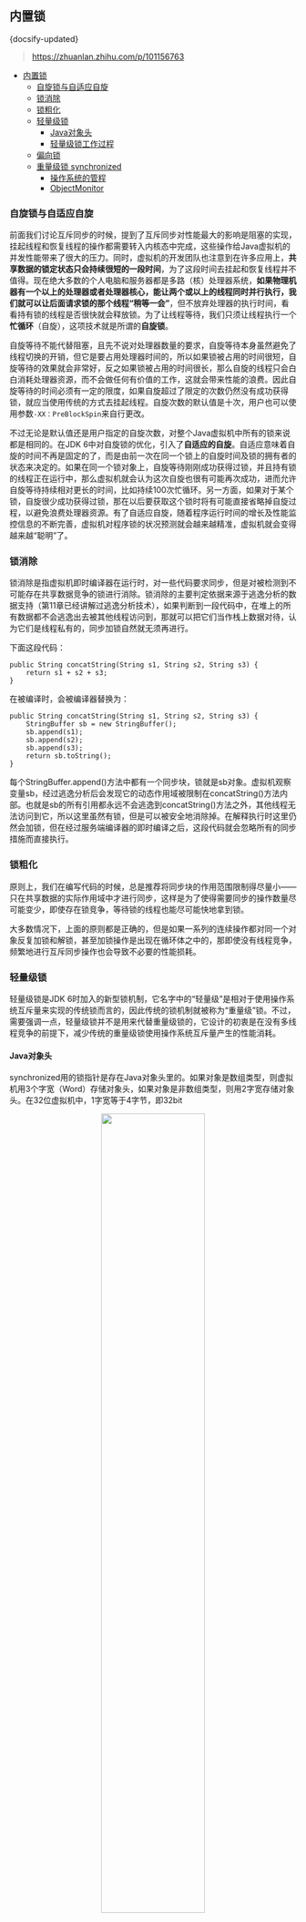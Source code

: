 ## 内置锁
{docsify-updated}
> https://zhuanlan.zhihu.com/p/101156763

- [内置锁](#内置锁)
	- [自旋锁与自适应自旋](#自旋锁与自适应自旋)
	- [锁消除](#锁消除)
	- [锁粗化](#锁粗化)
	- [轻量级锁](#轻量级锁)
		- [Java对象头](#java对象头)
		- [轻量级锁工作过程](#轻量级锁工作过程)
	- [偏向锁](#偏向锁)
	- [重量级锁 synchronized](#重量级锁-synchronized)
		- [操作系统的管程](#操作系统的管程)
		- [ObjectMonitor](#objectmonitor)


### 自旋锁与自适应自旋
前面我们讨论互斥同步的时候，提到了互斥同步对性能最大的影响是阻塞的实现，挂起线程和恢复线程的操作都需要转入内核态中完成，这些操作给Java虚拟机的并发性能带来了很大的压力。同时，虚拟机的开发团队也注意到在许多应用上，**共享数据的锁定状态只会持续很短的一段时间**，为了这段时间去挂起和恢复线程并不值得。现在绝大多数的个人电脑和服务器都是多路（核）处理器系统，**如果物理机器有一个以上的处理器或者处理器核心，能让两个或以上的线程同时并行执行，我们就可以让后面请求锁的那个线程“稍等一会”**，但不放弃处理器的执行时间，看看持有锁的线程是否很快就会释放锁。为了让线程等待，我们只须让线程执行一个**忙循环**（自旋），这项技术就是所谓的**自旋锁**。

自旋等待不能代替阻塞，且先不说对处理器数量的要求，自旋等待本身虽然避免了线程切换的开销，但它是要占用处理器时间的，所以如果锁被占用的时间很短，自旋等待的效果就会非常好，反之如果锁被占用的时间很长，那么自旋的线程只会白白消耗处理器资源，而不会做任何有价值的工作，这就会带来性能的浪费。因此自旋等待的时间必须有一定的限度，如果自旋超过了限定的次数仍然没有成功获得锁，就应当使用传统的方式去挂起线程。自旋次数的默认值是十次，用户也可以使用参数`-XX：PreBlockSpin`来自行更改。

不过无论是默认值还是用户指定的自旋次数，对整个Java虚拟机中所有的锁来说都是相同的。在JDK 6中对自旋锁的优化，引入了**自适应的自旋**。自适应意味着自旋的时间不再是固定的了，而是由前一次在同一个锁上的自旋时间及锁的拥有者的状态来决定的。如果在同一个锁对象上，自旋等待刚刚成功获得过锁，并且持有锁的线程正在运行中，那么虚拟机就会认为这次自旋也很有可能再次成功，进而允许自旋等待持续相对更长的时间，比如持续100次忙循环。另一方面，如果对于某个锁，自旋很少成功获得过锁，那在以后要获取这个锁时将有可能直接省略掉自旋过程，以避免浪费处理器资源。有了自适应自旋，随着程序运行时间的增长及性能监控信息的不断完善，虚拟机对程序锁的状况预测就会越来越精准，虚拟机就会变得越来越“聪明”了。

### 锁消除
锁消除是指虚拟机即时编译器在运行时，对一些代码要求同步，但是对被检测到不可能存在共享数据竞争的锁进行消除。锁消除的主要判定依据来源于逃逸分析的数据支持（第11章已经讲解过逃逸分析技术），如果判断到一段代码中，在堆上的所有数据都不会逃逸出去被其他线程访问到，那就可以把它们当作栈上数据对待，认为它们是线程私有的，同步加锁自然就无须再进行。

下面这段代码：
```
public String concatString(String s1, String s2, String s3) {
    return s1 + s2 + s3;
}
```
在被编译时，会被编译器替换为：
```
public String concatString(String s1, String s2, String s3) {
    StringBuffer sb = new StringBuffer();
    sb.append(s1);
    sb.append(s2);
    sb.append(s3);
    return sb.toString();
}
```
每个StringBuffer.append()方法中都有一个同步块，锁就是sb对象。虚拟机观察变量sb，经过逃逸分析后会发现它的动态作用域被限制在concatString()方法内部。也就是sb的所有引用都永远不会逃逸到concatString()方法之外，其他线程无法访问到它，所以这里虽然有锁，但是可以被安全地消除掉。在解释执行时这里仍然会加锁，但在经过服务端编译器的即时编译之后，这段代码就会忽略所有的同步措施而直接执行。

### 锁粗化
原则上，我们在编写代码的时候，总是推荐将同步块的作用范围限制得尽量小——只在共享数据的实际作用域中才进行同步，这样是为了使得需要同步的操作数量尽可能变少，即使存在锁竞争，等待锁的线程也能尽可能快地拿到锁。

大多数情况下，上面的原则都是正确的，但是如果一系列的连续操作都对同一个对象反复加锁和解锁，甚至加锁操作是出现在循环体之中的，那即使没有线程竞争，频繁地进行互斥同步操作也会导致不必要的性能损耗。

### 轻量级锁
轻量级锁是JDK 6时加入的新型锁机制，它名字中的“轻量级”是相对于使用操作系统互斥量来实现的传统锁而言的，因此传统的锁机制就被称为“重量级”锁。不过，需要强调一点，轻量级锁并不是用来代替重量级锁的，它设计的初衷是在没有多线程竞争的前提下，减少传统的重量级锁使用操作系统互斥量产生的性能消耗。

#### Java对象头
synchronized用的锁指针是存在Java对象头里的。如果对象是数组类型，则虚拟机用3个字宽（Word）存储对象头，如果对象是非数组类型，则用2字宽存储对象头。在32位虚拟机中，1字宽等于4字节，即32bit
<center><img src="pics/java对象头长度.png" width=60% /></center>

Java对象头里的Mark Word里默认存储对象的HashCode、分代年龄和锁标记位。由于对象头信息是与对象自身定义的数据无关的额外存储成本，考虑到Java虚拟机的空间使用效率，Mark Word被设计成一个非固定的动态数据结构，以便在极小的空间内存储尽量多的信息。它会根据对象的状态复用自己的存储空间。例如在32位的HotSpot虚拟机中，对象未被锁定的状态下，Mark Word的32个比特空间里的25个比特将用于存储对象哈希码，4个比特用于存储对象分代年龄，2个比特用于存储锁标志位，还有1个比特固定为0（这表示未进入偏向模式）。对象除了未被锁定的正常状态外，还有轻量级锁定、重量级锁定、GC标记、可偏向等几种不同状态，这些状态下对象头的存储内容如下：
<center><img src="pics/mark-word.jpg" width=60% /></center>

#### 轻量级锁工作过程
在代码即将进入同步块的时候，如果此同步对象没有被锁定（锁标志位为“01”状态），虚拟机首先将在当前线程的栈帧中建立一个名为锁记录（Lock Record）的空间，用于存储锁对象目前的Mark Word的拷贝（官方为这份拷贝加了一个Displaced前缀，即Displaced Mark Word），这时候线程堆栈与对象头的状态如下所示：
<center><img src="pics/light-lock-1.jpg" width=40% /></center>

然后，虚拟机将使用CAS操作尝试把对象的Mark Word更新为指向Lock Record的指针。如果这个更新动作成功了，即代表该线程拥有了这个对象的锁，并且对象Mark Word的锁标志位（Mark Word的最后两个比特）将转变为“00”，表示此对象处于轻量级锁定状态。这时候线程堆栈与对象头的状态如下：
<center><img src="pics/light-lock-2.jpg" width=40% /></center>

如果这个更新操作失败了，那就意味着至少存在一条线程与当前线程竞争获取该对象的锁。虚拟机首先会检查对象的Mark Word是否指向当前线程的栈帧，如果是，说明当前线程已经拥有了这个对象的锁，那直接进入同步块继续执行就可以了，否则就说明这个锁对象已经被其他线程抢占了。如果出现两条以上的线程争用同一个锁的情况，那轻量级锁就不再有效，必须要膨胀为重量级锁，锁标志的状态值变为“10”，此时Mark Word中存储的就是指向重量级锁（互斥量）的指针，后面等待锁的线程也必须进入阻塞状态。

它的解锁过程也同样是通过CAS操作来进行的，如果对象的Mark Word仍然指向线程的锁记录，那就用CAS操作把对象当前的Mark Word和线程中复制的DisplacedMark Word替换回来。假如能够成功替换，那整个同步过程就顺利完成了；如果替换失败，则说明有其他线程尝试过获取该锁，就要在释放锁的同时，唤醒被挂起的线程。

### 偏向锁
偏向锁也是JDK 6中引入的一项锁优化措施，它的目的是消除数据在无竞争情况下的同步原语，进一步提高程序的运行性能。如果说轻量级锁是在无竞争的情况下使用CAS操作去消除同步使用的互斥量，那偏向锁就是在无竞争的情况下把整个同步都消除掉，连CAS操作都不去做了。

假设当前虚拟机启用了偏向锁（启用参数`-XX：+UseBiased Locking`，这是自JDK 6起HotSpot虚拟机的默认值），那么当锁对象第一次被线程获取的时候，虚拟机将会把对象头中的标志位设置为“01”、把偏向模式设置为“1”，表示进入偏向模式。同时使用CAS操作把获取到这个锁的线程的ID记录在对象的Mark Word之中。如果CAS操作成功，持有偏向锁的线程以后每次进入这个锁相关的同步块时，虚拟机都可以不再进行任何同步操作。

一旦出现另外一个线程去尝试获取这个锁的情况，偏向模式就马上宣告结束。根据锁对象目前是否处于被锁定的状态决定是否撤销偏向（偏向模式设置为“0”），撤销后标志位恢复到未锁定（标志位为“01”）或轻量级锁定（标志位为“00”）的状态，后续的同步操作就按照上面介绍的轻量级锁那样去执行。偏向锁、轻量级锁的状态转化及对象Mark Word的关系如图所示:
<center><img src="pics/bias-lock.png" width=60% /></center>

偏向锁可以提高带有同步但无竞争的程序性能，但它同样是一个带有效益权衡（Trade Off）性质的优化，也就是说它并非总是对程序运行有利。如果程序中大多数的锁都总是被多个不同的线程访问，那偏向模式就是多余的。在具体问题具体分析的前提下，有时候使用参数`-XX：-UseBiasedLocking`来禁止偏向锁优化反而可以提升性能。

### 重量级锁 synchronized

1. 对于同步方法，锁的是当前对象
2. 对于静态同步方法，锁的是当前类的 Class 对象
3. 对于同步方法块，锁的是 synchronized 括号里的对象

任何对象都有一个 monitor 与之关联，当一个 monitor 被持有后，它将处于锁定状态。 monitorenter 指令用来尝试获取锁， monitorexit 指令释放锁。
+ 同步代码块是通过 monitorenter 和 monitorexit 来实现，当线程执行到 monitorente r的时候要先获得 monitor 锁，才能执行后面的方法。当线程执行到 monitorexit 的时候则要释放锁。
+ 同步方法是通过设置 ACC_SYNCHRONIZED 标志来实现，当线程执行有 ACC_SYNCHRONI 标志的方法，需要获得 monitor 锁。
+ 每个对象维护一个加锁计数器，为0表示可以被其他线程获得锁，不为0时，只有当前锁的线程才能再次获得锁。
+ 同步方法和同步代码块底层都是通过monitor来实现同步的。

montor到底是什么呢？它可以理解为一种同步工具，或者说是同步机制，它通常被描述成一个对象。操作系统的管程是概念原理， `ObjectMonitor` 是它的原理实现。

#### 操作系统的管程
系统中的各种硬件资源和软件资源，均可用数据结构抽象地描述其资源特性，即用少量信息和对该资源所执行的操作来表征该资源，而忽略了它们的内部结构和实现细节。例如，对一台电传机，可用与分配该资源有关的状态信息(busy 或free)和对它执行请求与释放的操作，以及等待该资源的进程队列来描述。又如，一个FIFO 队列，可用其队长、队首和队尾以及在该队列上执行的一组操作来描述。 

利用共享数据结构抽象地表示系统中的共享资源，而把对该共享数据结构实施的操作定义为一组过程，如资源的请求和释放过程request 和release。进程对共享资源的申请、释放和其它操作，都是通过这组过程对共享数据结构的操作来实现的，这组过程还可以根据资源的情况，或接受或阻塞进程的访问，确保每次仅有一个进程使用共享资源，这样就可以统一管理对共享资源的所有访问，实现进程互斥。

**代表共享资源的数据结构，以及由对该共享数据结构实施操作的一组过程所组成的资源管理程序，共同构成了一个操作系统的资源管理模块，我们称之为管程**。管程被请求和释放资源的进程所调用。Hansan 为管程所下的定义是：“一个管程定义了一个数据结构和能为并发进程所执行(在该数据结构上)的一组操作，这组操作能同步进程和改变管程中的数据”。

由上述的定义可知，管程由四部分组成：
+ 管程的名称
+ 局部于管程内部的共享数据结构说明
+ 对该数据结构进行操作的一组过程
+ 对局部于管程内部的共享数据设置初始值的语句

在利用管程实现进程同步时，必须设置同步工具，如两个同步操作原语wait 和signal。当某进程通过管程请求获得临界资源而未能满足时，管程便调用wait 原语使该进程等待，并将其排在等待队列上。

但是仅仅有上述的同步工具是不够的。考虑一种情况：当一个进程调用了管程，在管程中时被阻塞或挂起，直到阻塞或挂起的原因解除，而在此期间，如果该进程不释放管程，则其它进程无法进入管程，被迫长时间地等待。为了解决这个问题，引入了条件变量condition。通常，一个进程被阻塞或挂起的条件(原因)可有多个，因此在管程中设置了多个条件变量，对这些条件变量的访问，只能在管程中进行。 

#### ObjectMonitor
在Java虚拟机（HotSpot）中，Monitor（管程）是由ObjectMonitor实现的，其主要数据结构如下：
```
ObjectMonitor() {
    _header       = NULL;
    _count        = 0; // 记录Owner线程获取锁的次数
    _waiters      = 0,
    _recursions   = 0; //锁的重入次数
    _object       = NULL;
    _owner        = NULL; //指向持有该锁的线程
    _WaitSet      = NULL;  // 处于wait状态的线程，会被加入到_WaitSet
    _WaitSetLock  = 0 ;
    _Responsible  = NULL ;
    _succ         = NULL ;
    _cxq          = NULL ;
    FreeNext      = NULL ;
    _EntryList    = NULL ;  // 处于等待锁block状态的线程，会被加入到该列表
    _SpinFreq     = 0 ;
    _SpinClock    = 0 ;
    OwnerIsThread = 0 ;
  }
```

主要工作机制如下：
<center><img src="pics/ObjectMonitor.jpg" width=30% /></center>

+ 想要获取monitor的线程,首先会进入_EntryList队列。
+ 当某个线程获取到对象的monitor后,进入_Owner区域，设置为当前线程,同时计数器_count加1。
+ 如果线程调用了wait()方法，则会进入_WaitSet队列。它会释放monitor锁，即将_owner赋值为null,_count自减1,进入_WaitSet队列阻塞等待。
+ 如果其他线程调用 notify() / notifyAll() ，会唤醒_WaitSet中的某个线程，该线程再次尝试获取monitor锁，成功即进入_Owner区域。
+ 同步方法执行完毕了，线程退出临界区，会将monitor的owner设为null，并释放监视锁。


内部锁和条件存在一些局限。包括:
+ 不能中断一个正在试图获得锁的线程。
+ 试图获得锁时不能设定超时。
+ 每个锁仅有单一的条件，可能是不够的

在代码中应该使用哪一种? Lock 和Condition 对象还是同步方法?下面是一些建议:
+ 最好既不使用Lock/Condition 也不使用synchronized 关键字。在许多情况下你可以使 用java.util.concurrent 包中的一种机制，它会为你处理所有的加锁。例如，在第14.6 节，你会看到如何使用阻塞队列来同步完成一个共同任务的线程。
+ 如果synchronized 关键宇适合你的程序，那么请尽量使用它，这样可以减少编写的代 码数量，减少出错的几率。程序清单14-9 给出了用同步方法实现的银行实例。
+ 如果特别需要Lock/Condition结构提供的独有特性时，才使用Lock/Condition。